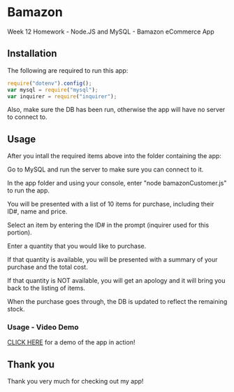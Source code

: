 # Bamazon

Week 12 Homework - Node.JS and MySQL - Bamazon eCommerce App

## Installation

The following are required to run this app:

```javascript
require("dotenv").config();
var mysql = require("mysql");
var inquirer = require("inquirer");
```

Also, make sure the DB has been run, otherwise the app will have no server to connect to.

## Usage

After you intall the required items above into the folder containing the app:

Go to MySQL and run the server to make sure you can connect to it.

In the app folder and using your console, enter "node bamazonCustomer.js" to run the app.

You will be presented with a list of 10 items for purchase, including their ID#, name and price.

Select an item by entering the ID# in the prompt (inquirer used for this portion).

Enter a quantity that you would like to purchase.

If that quantity is available, you will be presented with a summary of your purchase and the total cost.

If that quantity is NOT available, you will get an apology and it will bring you back to the listing of items.

When the purchase goes through, the DB is updated to reflect the remaining stock.

### Usage - Video Demo

[CLICK HERE](https://youtu.be/l03KE13utn8) for a demo of the app in action!

## Thank you

Thank you very much for checking out my app!